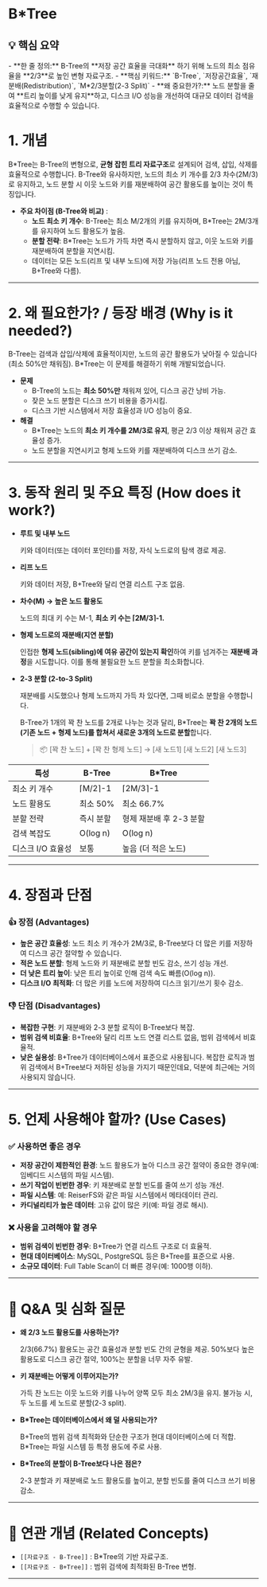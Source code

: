 # B*Tree

## 💡 핵심 요약

<aside>
- **한 줄 정의:** B-Tree의 **저장 공간 효율을 극대화** 하기 위해 노드의 최소 점유율을 **2/3**로 높인 변형 자료구조.
- **핵심 키워드:** `B-Tree`, `저장공간효율`, `재분배(Redistribution)`, `M*2/3분할(2-3 Split)`
- **왜 중요한가?:** 노드 분할을 줄여 **트리 높이를 낮게 유지**하고, 디스크 I/O 성능을 개선하여 대규모 데이터 검색을 효율적으로 수행할 수 있습니다.
</aside>

# 1. 개념

B*Tree는 B-Tree의 변형으로, **균형 잡힌 트리 자료구조**로 설계되어 검색, 삽입, 삭제를 효율적으로 수행합니다. B-Tree와 유사하지만, 노드의 최소 키 개수를 2/3 차수(2M/3)로 유지하고, 노드 분할 시 이웃 노드와 키를 재분배하여 공간 활용도를 높이는 것이 특징입니다.

- **주요 차이점 (B-Tree와 비교)** :
    - **노드 최소 키 개수**: B-Tree는 최소 M/2개의 키를 유지하며, B*Tree는 2M/3개를 유지하여 노드 활용도가 높음.
    - **분할 전략**: B*Tree는 노드가 가득 차면 즉시 분할하지 않고, 이웃 노드와 키를 재분배하여 분할을 지연시킴.
    - 데이터는 모든 노드(리프 및 내부 노드)에 저장 가능(리프 노드 전용 아님, B+Tree와 다름).

---

# 2. 왜 필요한가? / 등장 배경 (Why is it needed?)

B-Tree는 검색과 삽입/삭제에 효율적이지만, 노드의 공간 활용도가 낮아질 수 있습니다(최소 50%만 채워짐). B*Tree는 이 문제를 해결하기 위해 개발되었습니다.

- **문제**
    - B-Tree의 노드는 **최소 50%만** 채워져 있어, 디스크 공간 낭비 가능.
    - 잦은 노드 분할은 디스크 쓰기 비용을 증가시킴.
    - 디스크 기반 시스템에서 저장 효율성과 I/O 성능이 중요.
- **해결**
    - B*Tree는 노드의 **최소 키 개수를 2M/3로 유지**, 평균 2/3 이상 채워져 공간 효율성 증가.
    - 노드 분할을 지연시키고 형제 노드와 키를 재분배하여 디스크 쓰기 감소.

---

# 3. 동작 원리 및 주요 특징 (How does it work?)

- **루트 및 내부 노드**
    
    키와 데이터(또는 데이터 포인터)를 저장, 자식 노드로의 탐색 경로 제공.
    
- **리프 노드**
    
    키와 데이터 저장, B+Tree와 달리 연결 리스트 구조 없음.
    
- **차수(M) → 높은 노드 활용도**
    
    노드의 최대 키 수는 M-1, **최소 키 수는 ⌈2M/3⌉-1.**
    
- **형제 노드로의 재분배(지연 분할)**
    
    인접한 **형제 노드(sibling)에 여유 공간이 있는지 확인**하여 키를 넘겨주는 **재분배 과정**을 시도합니다. 이를 통해 불필요한 노드 분할을 최소화합니다.
    
- **2-3 분할 (2-to-3 Split)**
    
    재분배를 시도했으나 형제 노드까지 가득 차 있다면, 그때 비로소 분할을 수행합니다.
    
    B-Tree가 1개의 꽉 찬 노드를 2개로 나누는 것과 달리, B*Tree는 **꽉 찬 2개의 노드(기존 노드 + 형제 노드)를 합쳐서 새로운 3개의 노드로 분할**합니다.
    
    > 📦 [꽉 찬 노드] + [꽉 찬 형제 노드]  →  [새 노드1] [새 노드2] [새 노드3]

| 특성 | B-Tree | B*Tree |
| --- | --- | --- |
| 최소 키 개수 | ⌈M/2⌉-1 | ⌈2M/3⌉-1 |
| 노드 활용도 | 최소 50% | 최소 66.7% |
| 분할 전략 | 즉시 분할 | 형제 재분배 후 2-3 분할 |
| 검색 복잡도 | O(log n) | O(log n) |
| 디스크 I/O 효율성 | 보통 | 높음 (더 적은 노드) |

---

# 4. 장점과 단점

### 👍 장점 (Advantages)

- **높은 공간 효율성**: 노드 최소 키 개수가 2M/3로, B-Tree보다 더 많은 키를 저장하여 디스크 공간 절약할 수 있습니다.
- **적은 노드 분할**: 형제 노드와 키 재분배로 분할 빈도 감소, 쓰기 성능 개선.
- **더 낮은 트리 높이**: 낮은 트리 높이로 인해 검색 속도 빠름(O(log n)).
- **디스크 I/O 최적화**: 더 많은 키를 노드에 저장하여 디스크 읽기/쓰기 횟수 감소.

### 👎 단점 (Disadvantages)

- **복잡한 구현**: 키 재분배와 2-3 분할 로직이 B-Tree보다 복잡.
- **범위 검색 비효율**: B+Tree와 달리 리프 노드 연결 리스트 없음, 범위 검색에서 비효율적.
- **낮은 실용성**: B+Tree가 데이터베이스에서 표준으로 사용됩니다. 복잡한 로직과 범위 검색에서 B+Tree보다 저하된 성능을 가지기 때문인데요, 덕분에 최근에는 거의 사용되지 않습니다.

---

# 5. 언제 사용해야 할까? (Use Cases)

### ✅ 사용하면 좋은 경우

- **저장 공간이 제한적인 환경**: 노드 활용도가 높아 디스크 공간 절약이 중요한 경우(예: 임베디드 시스템의 파일 시스템).
- **쓰기 작업이 빈번한 경우**: 키 재분배로 분할 빈도를 줄여 쓰기 성능 개선.
- **파일 시스템**: 예: ReiserFS와 같은 파일 시스템에서 메타데이터 관리.
- **카디널리티가 높은 데이터**: 고유 값이 많은 키(예: 파일 경로 해시).

### ❌ 사용을 고려해야 할 경우

- **범위 검색이 빈번한 경우**: B+Tree가 연결 리스트 구조로 더 효율적.
- **현대 데이터베이스**: MySQL, PostgreSQL 등은 B+Tree를 표준으로 사용.
- **소규모 데이터**: Full Table Scan이 더 빠른 경우(예: 1000행 이하).

---

# 🤔 Q&A 및 심화 질문

- **왜 2/3 노드 활용도를 사용하는가?**
    
    2/3(66.7%) 활용도는 공간 효율성과 분할 빈도 간의 균형을 제공. 50%보다 높은 활용도로 디스크 공간 절약, 100%는 분할을 너무 자주 유발.
    
- **키 재분배는 어떻게 이루어지는가?**
    
    가득 찬 노드는 이웃 노드와 키를 나누어 양쪽 모두 최소 2M/3을 유지. 불가능 시, 두 노드를 세 노드로 분할(2-3 split).
    
- **B*Tree는 데이터베이스에서 왜 덜 사용되는가?**
    
    B+Tree의 범위 검색 최적화와 단순한 구조가 현대 데이터베이스에 더 적합. B*Tree는 파일 시스템 등 특정 용도에 주로 사용.
    
- **B*Tree의 분할이 B-Tree보다 나은 점은?**
    
    2-3 분할과 키 재분배로 노드 활용도를 높이고, 분할 빈도를 줄여 디스크 쓰기 비용 감소.
    

---

# 🔗 연관 개념 (Related Concepts)

- `[[자료구조 - B-Tree]]` : B*Tree의 기반 자료구조.
- `[[자료구조 - B+Tree]]` : 범위 검색에 최적화된 B-Tree 변형.

---
